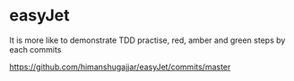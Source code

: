 # easyJet
It is more like to demonstrate TDD practise, red, amber and green steps by each commits

https://github.com/himanshugajjar/easyJet/commits/master
